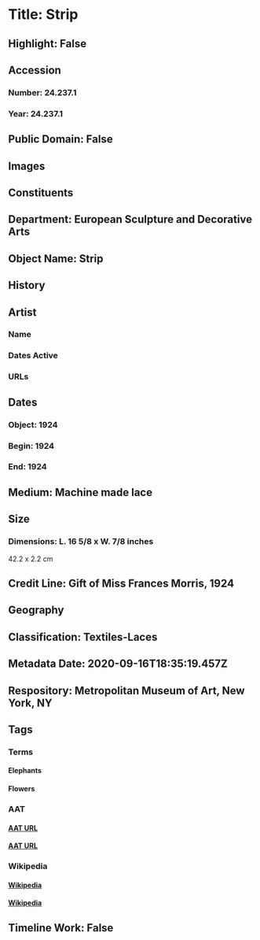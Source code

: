 # Title: Strip
## Highlight: False
## Accession
### Number: 24.237.1
### Year: 24.237.1
## Public Domain: False
## Images
## Constituents
## Department: European Sculpture and Decorative Arts
## Object Name: Strip
## History
## Artist
### Name
### Dates Active
### URLs
## Dates
### Object: 1924
### Begin: 1924
### End: 1924
## Medium: Machine made lace
## Size
### Dimensions: L. 16 5/8 x W. 7/8 inches
42.2 x 2.2 cm
## Credit Line: Gift of Miss Frances Morris, 1924
## Geography
## Classification: Textiles-Laces
## Metadata Date: 2020-09-16T18:35:19.457Z
## Respository: Metropolitan Museum of Art, New York, NY
## Tags
### Terms
#### Elephants
#### Flowers
### AAT
#### [AAT URL](http://vocab.getty.edu/page/aat/300250160)
#### [AAT URL](http://vocab.getty.edu/page/aat/300132399)
### Wikipedia
#### [Wikipedia]()
#### [Wikipedia]()
## Timeline Work: False
